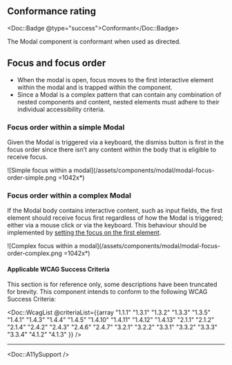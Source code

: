 ## Conformance rating

<Doc::Badge @type="success">Conformant</Doc::Badge>

The Modal component is conformant when used as directed.

## Focus and focus order

- When the modal is open, focus moves to the first interactive element within the modal and is trapped within the component.
- Since a Modal is a complex pattern that can contain any combination of nested components and content, nested elements must adhere to their individual accessibility criteria.

### Focus order within a simple Modal

Given the Modal is triggered via a keyboard, the dismiss button is first in the focus order since there isn’t any content within the body that is eligible to receive focus.

![Simple focus within a modal](/assets/components/modal/modal-focus-order-simple.png =1042x*)

### Focus order within a complex Modal

If the Modal body contains interactive content, such as input fields, the first element should receive focus first regardless of how the Modal is triggered; either via a mouse click or via the keyboard. This behaviour should be implemented by [setting the focus on the first element](/components/modal?tab=code#form-within-a-modal-dialog).

![Complex focus within a modal](/assets/components/modal/modal-focus-order-complex.png =1042x*)

#### Applicable WCAG Success Criteria

This section is for reference only, some descriptions have been truncated for brevity. This component intends to conform to the following WCAG Success Criteria:

<Doc::WcagList @criteriaList={{array "1.1.1" "1.3.1" "1.3.2" "1.3.3" "1.3.5" "1.4.1" "1.4.3" "1.4.4" "1.4.5" "1.4.10" "1.4.11" "1.4.12" "1.4.13" "2.1.1" "2.1.2" "2.1.4" "2.4.2" "2.4.3" "2.4.6" "2.4.7" "3.2.1" "3.2.2" "3.3.1" "3.3.2" "3.3.3" "3.3.4" "4.1.2" "4.1.3" }} />

---

<Doc::A11ySupport />
